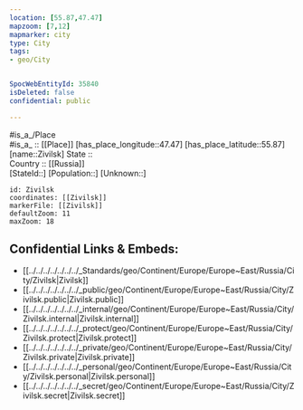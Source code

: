 ```yaml
---
location: [55.87,47.47] 
mapzoom: [7,12] 
mapmarker: city 
type: City
tags:
- geo/City


SpocWebEntityId: 35840
isDeleted: false
confidential: public

---
```

#is_a_/Place  
#is_a_ :: [[Place]] 
[has_place_longitude::47.47] 
[has_place_latitude::55.87] 
[name::Zivilsk] 
State ::  
Country :: [[Russia]]  
[StateId::] 
[Population::] 
[Unknown::] 


```leaflet
id: Zivilsk
coordinates: [[Zivilsk]] 
markerFile: [[Zivilsk]] 
defaultZoom: 11 
maxZoom: 18
```


## Confidential Links & Embeds: 
- [[../../../../../../../_Standards/geo/Continent/Europe/Europe~East/Russia/City/Zivilsk|Zivilsk]] 
- [[../../../../../../../_public/geo/Continent/Europe/Europe~East/Russia/City/Zivilsk.public|Zivilsk.public]] 
- [[../../../../../../../_internal/geo/Continent/Europe/Europe~East/Russia/City/Zivilsk.internal|Zivilsk.internal]] 
- [[../../../../../../../_protect/geo/Continent/Europe/Europe~East/Russia/City/Zivilsk.protect|Zivilsk.protect]] 
- [[../../../../../../../_private/geo/Continent/Europe/Europe~East/Russia/City/Zivilsk.private|Zivilsk.private]] 
- [[../../../../../../../_personal/geo/Continent/Europe/Europe~East/Russia/City/Zivilsk.personal|Zivilsk.personal]] 
- [[../../../../../../../_secret/geo/Continent/Europe/Europe~East/Russia/City/Zivilsk.secret|Zivilsk.secret]] 
